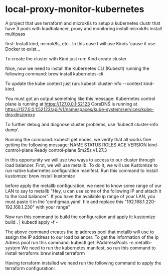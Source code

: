 # local-proxy-monitor-kubernetes
A project that use terraform and microk8s to setup a kubernetes clustr that have 3 pods with loadbalancer, proxy and monitoring
install microk8s
install multipass


first:
Install kind, microk8s, etc.. 
In this case I will use Kinds 'cause it use Docker to exist...

To create the cluster with Kind just run: Kind create cluster

Nice, now we need to install the Kubernetes CLI (Kubectl) running the following command: brew install kubernetes-cli

To update the kube context just run: kubectl cluster-info --context kind-kind.

You must got an output something like this message: 
Kubernetes control plane is running at https://127.0.0.1:52123
CoreDNS is running at https://127.0.0.1:52123/api/v1/namespaces/kube-system/services/kube-dns:dns/proxy

To further debug and diagnose cluster problems, use 'kubectl cluster-info dump'.


Running the command: kubectl get nodes, we verify that all works fine getting the following message:
NAME                 STATUS   ROLES           AGE     VERSION
kind-control-plane   Ready    control-plane   5m25s   v1.27.3


In this opportunity we will use two ways to access to our cluster through load balancer.
First, we will use metallb.
To do it, we will use Kustomize to run native kubernetes configuration manifest.
Run this command to install kustomize: 
    brew install kustomize

before apply the metallb configuration, we need to know some range of our LAN to say to metallb "Hey, u can use some of the following IP and attach it to the load balancer".
If you have the available ip range of your LAN, you must paste it in the 'configmap.yaml' file and replace this "192.168.1.220-192.168.1.230" with your range"

Now run this command to build the configuration and apply it:
kustomize build . | kubectl apply  -f -

The above command creates the ip address pool that metallb will use to assign the IP address to our load balancer.
To get the information of the Ip Adress pool run this command: kubectl get IPAddressPools -n metallb-system
We need to run the kubernetes manifest, so run this command to install terraform:
brew install terraform

Having terraform installed we need run the following command to apply the terraform configuration:

